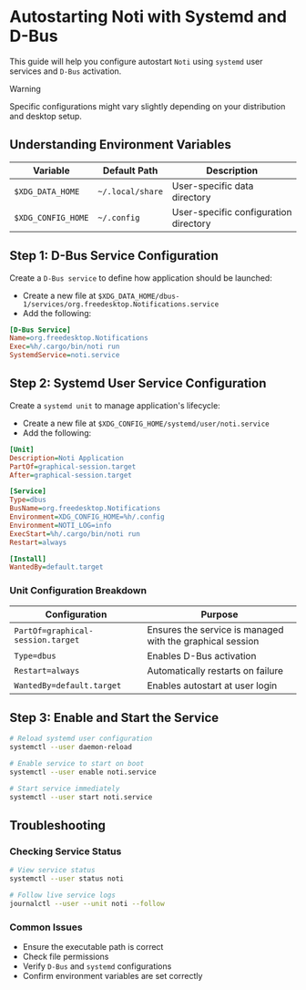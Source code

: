 # Autostarting Noti with Systemd and D-Bus

This guide will help you configure autostart `Noti` using `systemd` user services and `D-Bus` activation.

> [!WARNING]
> Specific configurations might vary slightly depending on your distribution and desktop setup.

## Understanding Environment Variables

| Variable           | Default Path     | Description                           |
| ------------------ | ---------------- | ------------------------------------- |
| `$XDG_DATA_HOME`   | `~/.local/share` | User-specific data directory          |
| `$XDG_CONFIG_HOME` | `~/.config`      | User-specific configuration directory |

## Step 1: D-Bus Service Configuration

Create a `D-Bus service` to define how application should be launched:

- Create a new file at `$XDG_DATA_HOME/dbus-1/services/org.freedesktop.Notifications.service`
- Add the following:

```ini
[D-Bus Service]
Name=org.freedesktop.Notifications
Exec=%h/.cargo/bin/noti run
SystemdService=noti.service
```

## Step 2: Systemd User Service Configuration

Create a `systemd unit` to manage application's lifecycle:

- Create a new file at `$XDG_CONFIG_HOME/systemd/user/noti.service`
- Add the following:

```ini
[Unit]
Description=Noti Application
PartOf=graphical-session.target
After=graphical-session.target

[Service]
Type=dbus
BusName=org.freedesktop.Notifications
Environment=XDG_CONFIG_HOME=%h/.config
Environment=NOTI_LOG=info
ExecStart=%h/.cargo/bin/noti run
Restart=always

[Install]
WantedBy=default.target
```

### Unit Configuration Breakdown

| Configuration                     | Purpose                                                   |
| --------------------------------- | --------------------------------------------------------- |
| `PartOf=graphical-session.target` | Ensures the service is managed with the graphical session |
| `Type=dbus`                       | Enables D-Bus activation                                  |
| `Restart=always`                  | Automatically restarts on failure                         |
| `WantedBy=default.target`         | Enables autostart at user login                           |

## Step 3: Enable and Start the Service

```bash
# Reload systemd user configuration
systemctl --user daemon-reload

# Enable service to start on boot
systemctl --user enable noti.service

# Start service immediately
systemctl --user start noti.service
```

## Troubleshooting

### Checking Service Status

```bash
# View service status
systemctl --user status noti

# Follow live service logs
journalctl --user --unit noti --follow
```

### Common Issues

- Ensure the executable path is correct
- Check file permissions
- Verify `D-Bus` and `systemd` configurations
- Confirm environment variables are set correctly
